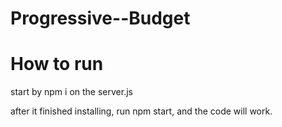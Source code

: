 # Progressive--Budget

# How to run
start by npm i on the server.js

after it finished installing,
run npm start, and the code will work.
